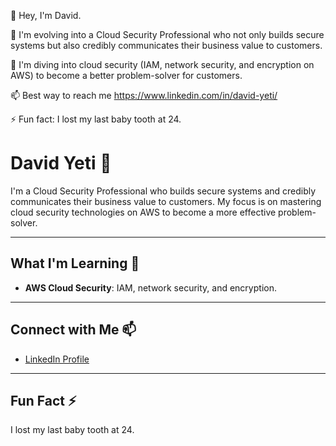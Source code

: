 👋  Hey, I'm David.

👀  I'm evolving into a Cloud Security Professional 
who not only builds secure systems but also credibly 
communicates their business value to customers. 

🌱  I'm diving into cloud security (IAM, network 
security, and encryption on AWS) to become a 
better problem-solver for customers.

📫  Best way to reach me
https://www.linkedin.com/in/david-yeti/ 

⚡  Fun fact: I lost my last baby 
tooth at 24.

# David Yeti 👋

I'm a Cloud Security Professional who builds secure systems and credibly communicates their business value to customers. My focus is on mastering cloud security technologies on AWS to become a more effective problem-solver.

---

## What I'm Learning 🌱
* **AWS Cloud Security**: IAM, network security, and encryption.

---

## Connect with Me 📫
* [LinkedIn Profile](https://www.linkedin.com/in/david-yeti/)

---

## Fun Fact ⚡
I lost my last baby tooth at 24.
